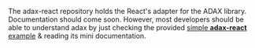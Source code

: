 The adax-react repository holds the React's adapter for the ADAX library.
Documentation should come soon. However, most developers should be able to understand adax by just checking the provided [simple **adax-react** example](https://github.com/MirjamElad/Adax-React-TW-Exp_0) & reading its mini documentation.
